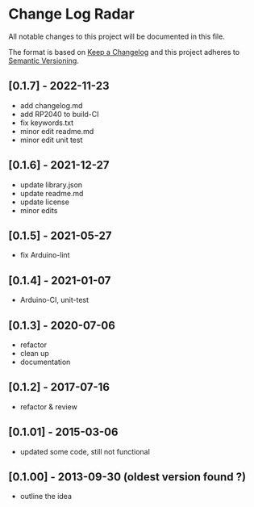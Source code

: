 # Change Log Radar

All notable changes to this project will be documented in this file.

The format is based on [Keep a Changelog](http://keepachangelog.com/)
and this project adheres to [Semantic Versioning](http://semver.org/).


## [0.1.7] - 2022-11-23
- add changelog.md
- add RP2040 to build-CI
- fix keywords.txt
- minor edit readme.md
- minor edit unit test


## [0.1.6] - 2021-12-27
- update library.json
- update readme.md
- update license
- minor edits

## [0.1.5] - 2021-05-27
- fix Arduino-lint

## [0.1.4] - 2021-01-07
- Arduino-CI, unit-test

## [0.1.3] - 2020-07-06
- refactor
- clean up
- documentation

## [0.1.2] - 2017-07-16
- refactor & review

## [0.1.01] - 2015-03-06
- updated some code, still not functional

## [0.1.00] - 2013-09-30  (oldest version found ?)
- outline the idea

